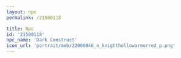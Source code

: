 ```yaml
---
layout: npc
permalink: /21500118

title: Npc
id: '21500118'
npc_name: 'Dark Construct'
icon_url: 'portrait/mob/22000046_n_knighthollowarmorred_p.png'
---
```

